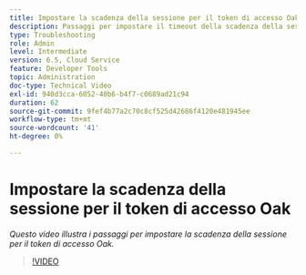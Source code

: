 ```yaml
---
title: Impostare la scadenza della sessione per il token di accesso Oak
description: Passaggi per impostare il timeout della scadenza della sessione del token di origine Oak
type: Troubleshooting
role: Admin
level: Intermediate
version: 6.5, Cloud Service
feature: Developer Tools
topic: Administration
doc-type: Technical Video
exl-id: 940d3cca-6052-40b6-b4f7-c0689ad21c94
duration: 62
source-git-commit: 9fef4b77a2c70c8cf525d42686f4120e481945ee
workflow-type: tm+mt
source-wordcount: '41'
ht-degree: 0%

---
```


# Impostare la scadenza della sessione per il token di accesso Oak

*Questo video illustra i passaggi per impostare la scadenza della sessione per il token di accesso Oak.*

>[!VIDEO](https://video.tv.adobe.com/v/335468?quality=12&learn=on)
